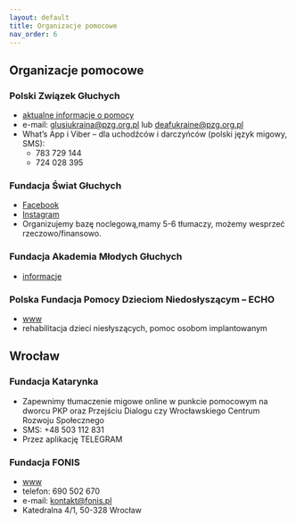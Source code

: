 ```yaml
---
layout: default
title: Organizacje pomocowe
nav_order: 6
---
```


## Organizacje pomocowe

### Polski Związek Głuchych

- [aktualne informacje o pomocy](https://www.pzg.org.pl/2022/03/polski-zwiazek-gluchych-organizuje-pomoc-dla-gluchych-z-ukrainy/)
- e-mail: [glusiukraina@pzg.org.pl](mailto:glusiukraina@pzg.org.pl) lub [deafukraine@pzg.org.pl](mailto:deafukraine@pzg.org.pl)
- What’s App i Viber – dla uchodźców i darczyńców (polski język migowy, SMS):
  - 783 729 144
  - 724 028 395

### Fundacja Świat Głuchych

- [Facebook](https://www.facebook.com/swiatgluchych)
- [Instagram](https://www.instagram.com/swiat_gluchych_tv/)
- Organizujemy bazę noclegową,mamy 5-6 tłumaczy, możemy wesprzeć rzeczowo/finansowo.

### Fundacja Akademia Młodych Głuchych

- [informacje](https://fundamg.pl/2022/02/26/informacje-dla-gluchych-uchodzcow-z-ukrainy/)

### Polska Fundacja Pomocy Dzieciom Niedosłyszącym – ECHO

- [www](https://fundacja-echo.pl/)
- rehabilitacja dzieci niesłyszących, pomoc osobom implantowanym

## Wrocław

### Fundacja Katarynka

- Zapewnimy tłumaczenie migowe online w punkcie pomocowym na dworcu PKP oraz Przejściu Dialogu czy Wrocławskiego Centrum Rozwoju Społecznego
- SMS: +48 503 112 831
- Przez aplikację TELEGRAM

### Fundacja FONIS

- [www](https://www.fonis.pl/z-pomoca-nieslyszacym-uchodzcom-z-ukrainy/)
- telefon: 690 502 670
- e-mail: kontakt@fonis.pl
- Katedralna 4/1, 50-328 Wrocław
